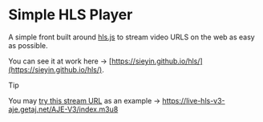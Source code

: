 # Simple HLS Player

A simple front built around [hls.js](https://github.com/video-dev/hls.js/) to stream video URLS on the web as easy as possible.

You can see it at work here → [https://sieyin.github.io/hls/](https://sieyin.github.io/hls/).

> [!TIP]
> You may [try this stream URL](https://sieyin.github.io/hls/?stream=https://live-hls-v3-aje.getaj.net/AJE-V3/index.m3u8) as an example →  https://live-hls-v3-aje.getaj.net/AJE-V3/index.m3u8